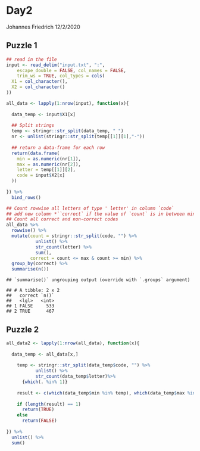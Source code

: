 Day2
================
Johannes Friedrich
12/2/2020

## Puzzle 1

``` r
## read in the file
input <- read_delim("input.txt", ":", 
    escape_double = FALSE, col_names = FALSE, 
    trim_ws = TRUE, col_types = cols(
  X1 = col_character(),
  X2 = col_character()
))
```

``` r
all_data <- lapply(1:nrow(input), function(x){
  
  data_temp <- input$X1[x]
  
  ## Split strings
  temp <- stringr::str_split(data_temp, " ") 
  nr <- unlist(stringr::str_split(temp[[1]][1],"-"))
  
  ## return a data-frame for each row
  return(data.frame(
    min = as.numeric(nr[1]),
    max = as.numeric(nr[2]),
    letter = temp[[1]][2],
    code = input$X2[x]
  ))
  
}) %>% 
  bind_rows()
```

``` r
## Count rowwise all letters of type ' letter' in column `code`
## add new column *``correct` if the value of `count` is in between min and max
## Count all correct and non-correct codes
all_data %>% 
  rowwise() %>% 
  mutate(count = stringr::str_split(code, "") %>% 
           unlist() %>% 
           str_count(letter) %>% 
           sum(),
         correct = count <= max & count >= min) %>% 
  group_by(correct) %>% 
  summarise(n())
```

    ## `summarise()` ungrouping output (override with `.groups` argument)

    ## # A tibble: 2 x 2
    ##   correct `n()`
    ##   <lgl>   <int>
    ## 1 FALSE     533
    ## 2 TRUE      467

## Puzzle 2

``` r
all_data2 <- lapply(1:nrow(all_data), function(x){
  
  data_temp <- all_data[x,] 
  
    temp <- stringr::str_split(data_temp$code, "") %>% 
           unlist() %>% 
           str_count(data_temp$letter)%>% 
      {which(. %in% 1)}
    
    result <- c(which(data_temp$min %in% temp), which(data_temp$max %in% temp ))
    
    if (length(result) == 1)
      return(TRUE)
    else
      return(FALSE)
    
}) %>% 
  unlist() %>% 
  sum()
```
